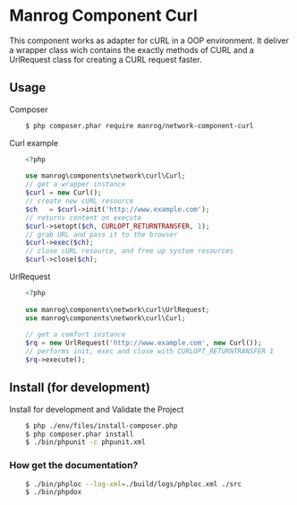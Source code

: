 # Manrog Component Curl

This component works as adapter for cURL in a OOP environment. It deliver a wrapper class wich contains the 
exactly methods of CURL and a UrlRequest class for creating a CURL request faster.

## Usage

Composer
```bash
    $ php composer.phar require manrog/network-component-curl
```

Curl example
```php
    <?php
    
    use manrog\components\network\curl\Curl;
    // get a wrapper instance
    $curl = new Curl();
    // create new cURL resource
    $ch   = $curl->init('http://www.example.com');
    // returns content on execute
    $curl->setopt($ch, CURLOPT_RETURNTRANSFER, 1);
    // grab URL and pass it to the browser
    $curl->exec($ch);
    // close cURL resource, and free up system resources
    $curl->close($ch);
```

UrlRequest
```php
    <?php
    
    use manrog\components\network\curl\UrlRequest;
    use manrog\components\network\curl\Curl;
    
    // get a comfort instance
    $rq = new UrlRequest('http://www.example.com', new Curl());
    // performs init, exec and close with CURLOPT_RETURNTRANSFER 1
    $rq->execute();
```

## Install (for development)

Install for development and Validate the Project

```bash
    $ php ./env/files/install-composer.php
    $ php composer.phar install
    $ ./bin/phpunit -c phpunit.xml
```

### How get the documentation?

```bash
    $ ./bin/phploc --log-xml=./build/logs/phploc.xml ./src
    $ ./bin/phpdox
```
